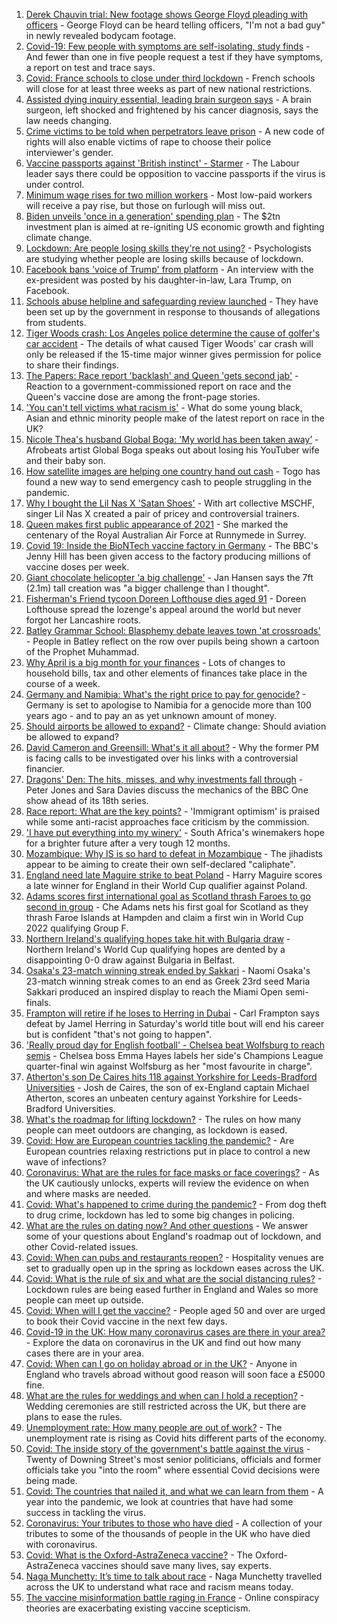 1. [Derek Chauvin trial: New footage shows George Floyd pleading with officers](https://www.bbc.co.uk/news/world-us-canada-56594099) - George Floyd can be heard telling officers, "I'm not a bad guy" in newly revealed bodycam footage.
2. [Covid-19: Few people with symptoms are self-isolating, study finds](https://www.bbc.co.uk/news/health-56598217) - And fewer than one in five people request a test if they have symptoms, a report on test and trace says.
3. [Covid: France schools to close under third lockdown](https://www.bbc.co.uk/news/world-europe-56597319) - French schools will close for at least three weeks as part of new national restrictions.
4. [Assisted dying inquiry essential, leading brain surgeon says](https://www.bbc.co.uk/news/uk-56597771) - A brain surgeon, left shocked and frightened by his cancer diagnosis, says the law needs changing.
5. [Crime victims to be told when perpetrators leave prison](https://www.bbc.co.uk/news/uk-56599182) - A new code of rights will also enable victims of rape to choose their police interviewer's gender.
6. [Vaccine passports against 'British instinct' - Starmer](https://www.bbc.co.uk/news/uk-politics-56598413) - The Labour leader says there could be opposition to vaccine passports if the virus is under control.
7. [Minimum wage rises for two million workers](https://www.bbc.co.uk/news/business-56594985) - Most low-paid workers will receive a pay rise, but those on furlough will miss out.
8. [Biden unveils 'once in a generation' spending plan](https://www.bbc.co.uk/news/business-56594349) - The $2tn investment plan is aimed at re-igniting US economic growth and fighting climate change.
9. [Lockdown: Are people losing skills they're not using?](https://www.bbc.co.uk/news/education-56592099) - Psychologists are studying whether people are losing skills because of lockdown.
10. [Facebook bans 'voice of Trump' from platform](https://www.bbc.co.uk/news/world-us-canada-56598862) - An interview with the ex-president was posted by his daughter-in-law, Lara Trump, on Facebook.
11. [Schools abuse helpline and safeguarding review launched](https://www.bbc.co.uk/news/education-56588166) - They have been set up by the government in response to thousands of allegations from students.
12. [Tiger Woods crash: Los Angeles police determine the cause of golfer's car accident](https://www.bbc.co.uk/sport/golf/56598503) - The details of what caused Tiger Woods' car crash will only be released if the 15-time major winner gives permission for police to share their findings.
13. [The Papers: Race report 'backlash' and Queen 'gets second jab'](https://www.bbc.co.uk/news/blogs-the-papers-56598201) - Reaction to a government-commissioned report on race and the Queen's vaccine dose are among the front-page stories.
14. ['You can't tell victims what racism is'](https://www.bbc.co.uk/news/uk-56595883) - What do some young black, Asian and ethnic minority people make of the latest report on race in the UK?
15. [Nicole Thea's husband Global Boga: 'My world has been taken away’](https://www.bbc.co.uk/news/newsbeat-56594760) - Afrobeats artist Global Boga speaks out about losing his YouTuber wife and their baby son.
16. [How satellite images are helping one country hand out cash](https://www.bbc.co.uk/news/stories-56580833) - Togo has found a new way to send emergency cash to people struggling in the pandemic.
17. [Why I bought the Lil Nas X 'Satan Shoes'](https://www.bbc.co.uk/news/world-us-canada-56581400) - With art collective MSCHF, singer Lil Nas X created a pair of pricey and controversial trainers.
18. [Queen makes first public appearance of 2021](https://www.bbc.co.uk/news/uk-56590793) - She marked the centenary of the Royal Australian Air Force at Runnymede in Surrey.
19. [Covid 19: Inside the BioNTech vaccine factory in Germany](https://www.bbc.co.uk/news/world-europe-56590684) - The BBC's Jenny Hill has been given access to the factory producing millions of vaccine doses per week.
20. [Giant chocolate helicopter 'a big challenge'](https://www.bbc.co.uk/news/uk-england-lincolnshire-56589889) - Jan Hansen says the 7ft (2.1m) tall creation was "a bigger challenge than I thought".
21. [Fisherman's Friend tycoon Doreen Lofthouse dies aged 91](https://www.bbc.co.uk/news/uk-england-lancashire-56587841) - Doreen Lofthouse spread the lozenge's appeal around the world but never forgot her Lancashire roots.
22. [Batley Grammar School: Blasphemy debate leaves town 'at crossroads'](https://www.bbc.co.uk/news/uk-england-leeds-56590417) - People in Batley reflect on the row over pupils being shown a cartoon of the Prophet Muhammad.
23. [Why April is a big month for your finances](https://www.bbc.co.uk/news/business-56576295) - Lots of changes to household bills, tax and other elements of finances take place in the course of a week.
24. [Germany and Namibia: What's the right price to pay for genocide?](https://www.bbc.co.uk/news/stories-56583994) - Germany is set to apologise to Namibia for a genocide more than 100 years ago - and to pay an as yet unknown amount of money.
25. [Should airports be allowed to expand?](https://www.bbc.co.uk/news/science-environment-56567182) - Climate change: Should aviation be allowed to expand?
26. [David Cameron and Greensill: What's it all about?](https://www.bbc.co.uk/news/uk-politics-56578838) - Why the former PM is facing calls to be investigated over his links with a controversial financier.
27. [Dragons' Den: The hits, misses, and why investments fall through](https://www.bbc.co.uk/news/entertainment-arts-56482374) - Peter Jones and Sara Davies discuss the mechanics of the BBC One show ahead of its 18th series.
28. [Race report: What are the key points?](https://www.bbc.co.uk/news/uk-56595004) - 'Immigrant optimism' is praised while some anti-racist approaches face criticism by the commission.
29. ['I have put everything into my winery'](https://www.bbc.co.uk/news/business-56574715) - South Africa's winemakers hope for a brighter future after a very tough 12 months.
30. [Mozambique: Why IS is so hard to defeat in Mozambique](https://www.bbc.co.uk/news/world-africa-56597861) - The jihadists appear to be aiming to create their own self-declared "caliphate".
31. [England need late Maguire strike to beat Poland](https://www.bbc.co.uk/sport/football/56505758) - Harry Maguire scores a late winner for England in their World Cup qualifier against Poland.
32. [Adams scores first international goal as Scotland thrash Faroes to go second in group](https://www.bbc.co.uk/sport/football/56505762) - Che Adams nets his first goal for Scotland as they thrash Faroe Islands at Hampden and claim a first win in World Cup 2022 qualifying Group F.
33. [Northern Ireland's qualifying hopes take hit with Bulgaria draw](https://www.bbc.co.uk/sport/football/56505760) - Northern Ireland's World Cup qualifying hopes are dented by a disappointing 0-0 draw against Bulgaria in Belfast.
34. [Osaka's 23-match winning streak ended by Sakkari](https://www.bbc.co.uk/sport/tennis/56594553) - Naomi Osaka's 23-match winning streak comes to an end as Greek 23rd seed Maria Sakkari produced an inspired display to reach the Miami Open semi-finals.
35. [Frampton will retire if he loses to Herring in Dubai](https://www.bbc.co.uk/sport/boxing/56588413) - Carl Frampton says defeat by Jamel Herring in Saturday's world title bout will end his career but is confident "that's not going to happen".
36. ['Really proud day for English football' - Chelsea beat Wolfsburg to reach semis](https://www.bbc.co.uk/sport/football/56568543) - Chelsea boss Emma Hayes labels her side's Champions League quarter-final win against Wolfsburg as her "most favourite in charge".
37. [Atherton's son De Caires hits 118 against Yorkshire for Leeds-Bradford Universities](https://www.bbc.co.uk/sport/cricket/56586817) - Josh de Caires, the son of ex-England captain Michael Atherton, scores an unbeaten century against Yorkshire for Leeds-Bradford Universities.
38. [What's the roadmap for lifting lockdown?](https://www.bbc.co.uk/news/explainers-52530518) - The rules on how many people can meet outdoors are changing, as lockdown is eased.
39. [Covid: How are European countries tackling the pandemic?](https://www.bbc.co.uk/news/explainers-53640249) - Are European countries relaxing restrictions put in place to control a new wave of infections?
40. [Coronavirus: What are the rules for face masks or face coverings?](https://www.bbc.co.uk/news/health-51205344) - As the UK cautiously unlocks, experts will review the evidence on when and where masks are needed.
41. [Covid: What's happened to crime during the pandemic?](https://www.bbc.co.uk/news/56463680) - From dog theft to drug crime, lockdown has led to some big changes in policing.
42. [What are the rules on dating now? And other questions](https://www.bbc.co.uk/news/world-asia-china-51176409) - We answer some of your questions about England's roadmap out of lockdown, and other Covid-related issues.
43. [Covid: When can pubs and restaurants reopen?](https://www.bbc.co.uk/news/business-52977388) - Hospitality venues are set to gradually open up in the spring as lockdown eases across the UK.
44. [Covid: What is the rule of six and what are the social distancing rules?](https://www.bbc.co.uk/news/uk-51506729) - Lockdown rules are being eased further in England and Wales so more people can meet up outside.
45. [Covid: When will I get the vaccine?](https://www.bbc.co.uk/news/health-55045639) - People aged 50 and over are urged to book their Covid vaccine in the next few days.
46. [Covid-19 in the UK: How many coronavirus cases are there in your area?](https://www.bbc.co.uk/news/uk-51768274) - Explore the data on coronavirus in the UK and find out how many cases there are in your area.
47. [Covid: When can I go on holiday abroad or in the UK?](https://www.bbc.co.uk/news/explainers-52646738) - Anyone in England who travels abroad without good reason will soon face a £5000 fine.
48. [What are the rules for weddings and when can I hold a reception?](https://www.bbc.co.uk/news/explainers-52811509) - Wedding ceremonies are still restricted across the UK, but there are plans to ease the rules.
49. [Unemployment rate: How many people are out of work?](https://www.bbc.co.uk/news/business-52660591) - The unemployment rate is rising as Covid hits different parts of the economy.
50. [Covid: The inside story of the government's battle against the virus](https://www.bbc.co.uk/news/uk-politics-56361599) - Twenty of Downing Street's most senior politicians, officials and former officials take you "into the room" where essential Covid decisions were being made.
51. [Covid: The countries that nailed it, and what we can learn from them](https://www.bbc.co.uk/news/uk-56455030) - A year into the pandemic, we look at countries that have had some success in tackling the virus.
52. [Coronavirus: Your tributes to those who have died](https://www.bbc.co.uk/news/uk-52676411) - A collection of your tributes to some of the thousands of people in the UK who have died with coronavirus.
53. [Covid: What is the Oxford-AstraZeneca vaccine?](https://www.bbc.co.uk/news/health-55302595) - The Oxford-AstraZeneca vaccines should save many lives, say experts.
54. [Naga Munchetty: It’s time to talk about race](https://www.bbc.co.uk/news/stories-56253480) - Naga Munchetty travelled across the UK to understand what race and racism means today.
55. [The vaccine misinformation battle raging in France](https://www.bbc.co.uk/news/blogs-trending-56526265) - Online conspiracy theories are exacerbating existing vaccine scepticism.
